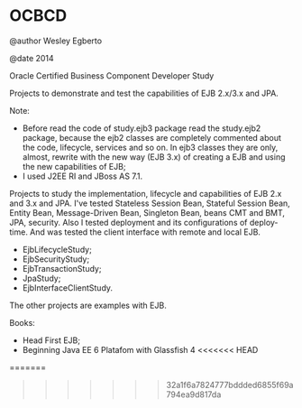 OCBCD
==========
@author Wesley Egberto

@date 2014


Oracle Certified Business Component Developer Study


Projects to demonstrate and test the capabilities of EJB 2.x/3.x and JPA.


Note:
>
* Before read the code of study.ejb3 package read the study.ejb2 package, because the ejb2 classes are completely commented about the code, lifecycle, services and so on. In ejb3 classes they are only, almost, rewrite with the new way (EJB 3.x) of creating a EJB and using the new capabilities of EJB;
* I used J2EE RI and JBoss AS 7.1.



Projects to study the implementation, lifecycle and capabilities of EJB 2.x and 3.x and JPA. I've tested Stateless Session Bean, Stateful Session Bean, Entity Bean, Message-Driven Bean, Singleton Bean, beans CMT and BMT, JPA, security. Also I tested deployment and its configurations of deploy-time. And was tested the client interface with remote and local EJB.
>
* EjbLifecycleStudy;
* EjbSecurityStudy;
* EjbTransactionStudy;
* JpaStudy;
* EjbInterfaceClientStudy.

The other projects are examples with EJB.


Books:
>
* Head First EJB;
* Beginning Java EE 6 Platafom with Glassfish 4
<<<<<<< HEAD

=======
>>>>>>> 32a1f6a7824777bddded6855f69a794ea9d817da
